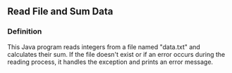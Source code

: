 ## Read File and Sum Data
### Definition
This Java program reads integers from a file named "data.txt" and calculates their sum. If the file doesn't exist or if an error occurs during the reading process, it handles the exception and prints an error message.

